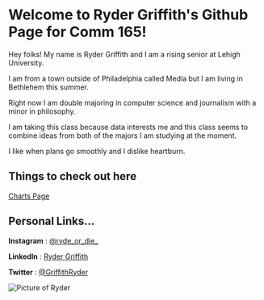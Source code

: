 # Welcome to Ryder Griffith's Github Page for Comm 165!


Hey folks! My name is Ryder Griffith and I am a rising senior at Lehigh University. 

I am from a town outside of Philadelphia called Media but I am living in Bethlehem this summer. 

Right now I am double majoring in computer science and journalism with a minor in philosophy. 

I am taking this class because data interests me and this class seems to combine ideas from both of the majors I am studying at the moment. 

I like when plans go smoothly and I dislike heartburn.

## Things to check out here
[Charts Page](dataPage.md)

## Personal Links...
**Instagram** : [@ryde_or_die_](https://www.instagram.com/ryde_or_die_/) 

**LinkedIn** : [Ryder Griffith](https://www.linkedin.com/in/b-ryder-griffith)

**Twitter** : [@GriffithRyder](https://twitter.com/GriffithRyder)  

![ Picture of Ryder ](images/Me.jpg)
